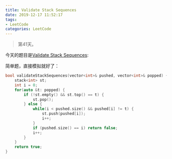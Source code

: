 ```yaml
---
title: Validate Stack Sequences
date: 2019-12-17 11:52:17
tags:
- LeetCode
categories: LeetCode
---
```


> 第41天。

今天的题目是[Validate Stack Sequences](https://leetcode.com/problems/validate-stack-sequences/):

简单题，直接模拟就好了：

```c++
bool validateStackSequences(vector<int>& pushed, vector<int>& popped) {
    stack<int> st;
    int i = 0;
    for(auto &t: popped) {
        if (!st.empty() && st.top() == t) {
            st.pop();
        } else {
            while(i < pushed.size() && pushed[i] != t) {
                st.push(pushed[i]);
                i++;
            }
            if (pushed.size() == i) return false;
            i++;
        }
    }
    return true;
}
```
